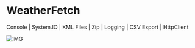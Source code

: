 # WeatherFetch
Console | System.IO | KML Files | Zip | Logging | CSV Export | HttpClient


![IMG](http://i.vanbonzen.cam/s/ZpzmEZTyDiCwqXM/preview)
